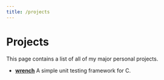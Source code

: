 ```yaml
---
title: /projects
---
```


Projects
========

This page contains a list of all of my major personal projects.

- [**wrench**](/wrench/home) A simple unit testing framework for C.